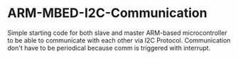 # ARM-MBED-I2C-Communication
Simple starting code for both slave and master ARM-based microcontroller to be able to communicate with each other via I2C Protocol. Communication don't have to be periodical because comm is triggered with interrupt.

